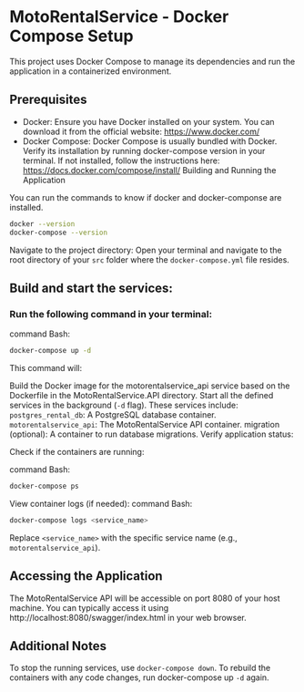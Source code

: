 # MotoRentalService - Docker Compose Setup

This project uses Docker Compose to manage its dependencies and run the application in a containerized environment.

## Prerequisites

- Docker: Ensure you have Docker installed on your system. You can download it from the official website: https://www.docker.com/
- Docker Compose: Docker Compose is usually bundled with Docker. Verify its installation by running docker-compose version in your terminal. If not installed, follow the instructions here: https://docs.docker.com/compose/install/
  Building and Running the Application

You can run the commands to know if docker and docker-componse are installed.
```sh
docker --version
docker-compose --version
```

Navigate to the project directory: Open your terminal and navigate to the root directory of your `src` folder where the `docker-compose.yml` file resides.

## Build and start the services:

### Run the following command in your terminal:
command Bash:
```sh
docker-compose up -d
```
This command will:

Build the Docker image for the motorentalservice_api service based on the Dockerfile in the MotoRentalService.API directory.
Start all the defined services in the background (`-d` flag). These services include:
`postgres_rental_db`: A PostgreSQL database container.
`motorentalservice_api`: The MotoRentalService API container.
migration (optional): A container to run database migrations.
Verify application status:

Check if the containers are running:

command Bash:
```sh
docker-compose ps
```
View container logs (if needed):
command Bash:
```sh
docker-compose logs <service_name>
```
Replace `<service_name>` with the specific service name (e.g., `motorentalservice_api`).

## Accessing the Application

The MotoRentalService API will be accessible on port 8080 of your host machine. You can typically access it using http://localhost:8080/swagger/index.html in your web browser.

## Additional Notes

To stop the running services, use `docker-compose down`.
To rebuild the containers with any code changes, run docker-compose up `-d` again.

